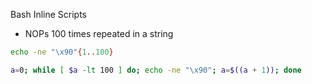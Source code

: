 Bash Inline Scripts

* NOPs 100 times repeated in a string
```sh
echo -ne "\x90"{1..100}
```


```sh
a=0; while [ $a -lt 100 ] do; echo -ne "\x90"; a=$((a + 1)); done
```
